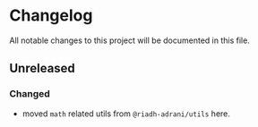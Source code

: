 # Changelog

All notable changes to this project will be documented in this file.

## Unreleased

### Changed

- moved `math` related utils from `@riadh-adrani/utils` here.

